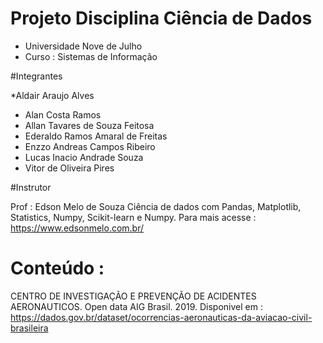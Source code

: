 # Projeto Disciplina Ciência de Dados

* Universidade Nove de Julho
* Curso : Sistemas de Informação

#Integrantes 

*Aldair  Araujo Alves 
* Alan Costa Ramos
* Allan Tavares de Souza Feitosa
*  Ederaldo Ramos Amaral de Freitas
*  Enzzo Andreas Campos Ribeiro
*  Lucas Inacio Andrade Souza
*  Vitor de Oliveira Pires

#Instrutor

Prof : Edson Melo  de Souza
Ciência de dados com Pandas, Matplotlib, Statistics, Numpy, Scikit-learn e Numpy.
Para mais acesse : https://www.edsonmelo.com.br/

# Conteúdo :

CENTRO DE INVESTIGAÇÃO E PREVENÇÃO DE ACIDENTES AERONAUTICOS.
Open data AIG Brasil. 2019. Disponivel em : https://dados.gov.br/dataset/ocorrencias-aeronauticas-da-aviacao-civil-brasileira
